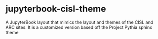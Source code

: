 # jupyterbook-cisl-theme
A JupyterBook layout that mimics the layout and themes of the CISL and ARC sites. It is a customized version based off the Project Pythia sphinx theme 
